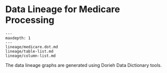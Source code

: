 # Data Lineage for Medicare Processing

```{toctree}
---
maxdepth: 1
---
lineage/medicare.dot.md
lineage/table-list.md
lineage/column-list.md
```

The data lineage graphs are generated using Dorieh Data Dictionary tools.

